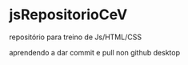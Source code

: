# jsRepositorioCeV
repositório para treino de Js/HTML/CSS

aprendendo a dar commit e pull non github desktop
